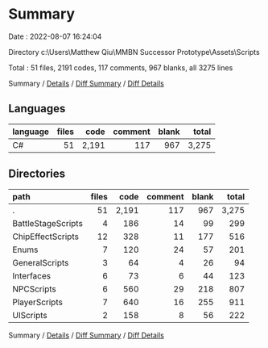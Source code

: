 # Summary

Date : 2022-08-07 16:24:04

Directory c:\\Users\\Matthew Qiu\\MMBN Successor Prototype\\Assets\\Scripts

Total : 51 files,  2191 codes, 117 comments, 967 blanks, all 3275 lines

Summary / [Details](details.md) / [Diff Summary](diff.md) / [Diff Details](diff-details.md)

## Languages
| language | files | code | comment | blank | total |
| :--- | ---: | ---: | ---: | ---: | ---: |
| C# | 51 | 2,191 | 117 | 967 | 3,275 |

## Directories
| path | files | code | comment | blank | total |
| :--- | ---: | ---: | ---: | ---: | ---: |
| . | 51 | 2,191 | 117 | 967 | 3,275 |
| BattleStageScripts | 4 | 186 | 14 | 99 | 299 |
| ChipEffectScripts | 12 | 328 | 11 | 177 | 516 |
| Enums | 7 | 120 | 24 | 57 | 201 |
| GeneralScripts | 3 | 64 | 4 | 26 | 94 |
| Interfaces | 6 | 73 | 6 | 44 | 123 |
| NPCScripts | 6 | 560 | 29 | 218 | 807 |
| PlayerScripts | 7 | 640 | 16 | 255 | 911 |
| UIScripts | 2 | 158 | 8 | 56 | 222 |

Summary / [Details](details.md) / [Diff Summary](diff.md) / [Diff Details](diff-details.md)